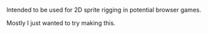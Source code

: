Intended to be used for 2D sprite rigging in potential browser games.

Mostly I just wanted to try making this.
